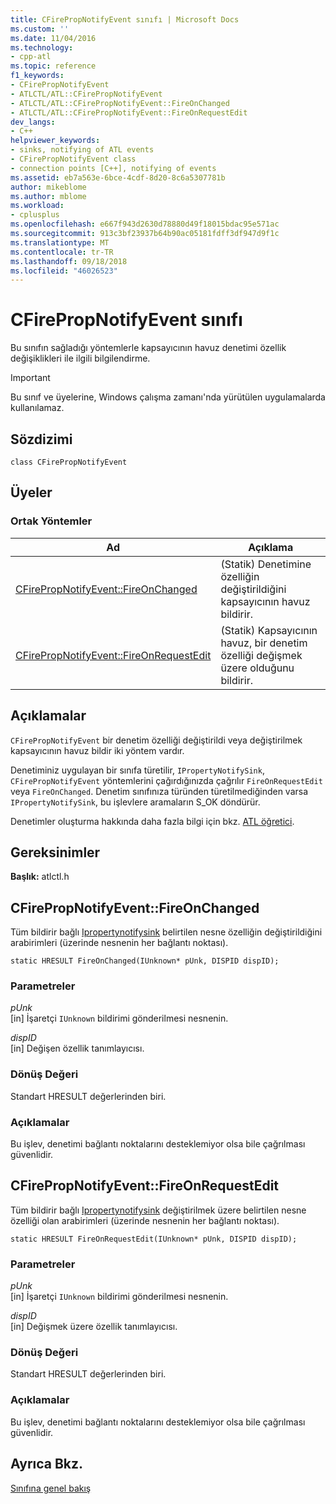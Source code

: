 ```yaml
---
title: CFirePropNotifyEvent sınıfı | Microsoft Docs
ms.custom: ''
ms.date: 11/04/2016
ms.technology:
- cpp-atl
ms.topic: reference
f1_keywords:
- CFirePropNotifyEvent
- ATLCTL/ATL::CFirePropNotifyEvent
- ATLCTL/ATL::CFirePropNotifyEvent::FireOnChanged
- ATLCTL/ATL::CFirePropNotifyEvent::FireOnRequestEdit
dev_langs:
- C++
helpviewer_keywords:
- sinks, notifying of ATL events
- CFirePropNotifyEvent class
- connection points [C++], notifying of events
ms.assetid: eb7a563e-6bce-4cdf-8d20-8c6a5307781b
author: mikeblome
ms.author: mblome
ms.workload:
- cplusplus
ms.openlocfilehash: e667f943d2630d78880d49f18015bdac95e571ac
ms.sourcegitcommit: 913c3bf23937b64b90ac05181fdff3df947d9f1c
ms.translationtype: MT
ms.contentlocale: tr-TR
ms.lasthandoff: 09/18/2018
ms.locfileid: "46026523"
---
```

# <a name="cfirepropnotifyevent-class"></a>CFirePropNotifyEvent sınıfı

Bu sınıfın sağladığı yöntemlerle kapsayıcının havuz denetimi özellik değişiklikleri ile ilgili bilgilendirme.

> [!IMPORTANT]
>  Bu sınıf ve üyelerine, Windows çalışma zamanı'nda yürütülen uygulamalarda kullanılamaz.

## <a name="syntax"></a>Sözdizimi

```
class CFirePropNotifyEvent
```

## <a name="members"></a>Üyeler

### <a name="public-methods"></a>Ortak Yöntemler

|Ad|Açıklama|
|----------|-----------------|
|[CFirePropNotifyEvent::FireOnChanged](#fireonchanged)|(Statik) Denetimine özelliğin değiştirildiğini kapsayıcının havuz bildirir.|
|[CFirePropNotifyEvent::FireOnRequestEdit](#fireonrequestedit)|(Statik) Kapsayıcının havuz, bir denetim özelliği değişmek üzere olduğunu bildirir.|

## <a name="remarks"></a>Açıklamalar

`CFirePropNotifyEvent` bir denetim özelliği değiştirildi veya değiştirilmek kapsayıcının havuz bildir iki yöntem vardır.

Denetiminiz uygulayan bir sınıfa türetilir, `IPropertyNotifySink`, `CFirePropNotifyEvent` yöntemlerini çağırdığınızda çağrılır `FireOnRequestEdit` veya `FireOnChanged`. Denetim sınıfınıza türünden türetilmediğinden varsa `IPropertyNotifySink`, bu işlevlere aramaların S_OK döndürür.

Denetimler oluşturma hakkında daha fazla bilgi için bkz. [ATL öğretici](../../atl/active-template-library-atl-tutorial.md).

## <a name="requirements"></a>Gereksinimler

**Başlık:** atlctl.h

##  <a name="fireonchanged"></a>  CFirePropNotifyEvent::FireOnChanged

Tüm bildirir bağlı [Ipropertynotifysink](/windows/desktop/api/ocidl/nn-ocidl-ipropertynotifysink) belirtilen nesne özelliğin değiştirildiğini arabirimleri (üzerinde nesnenin her bağlantı noktası).

```
static HRESULT FireOnChanged(IUnknown* pUnk, DISPID dispID);
```

### <a name="parameters"></a>Parametreler

*pUnk*<br/>
[in] İşaretçi `IUnknown` bildirimi gönderilmesi nesnenin.

*dispID*<br/>
[in] Değişen özellik tanımlayıcısı.

### <a name="return-value"></a>Dönüş Değeri

Standart HRESULT değerlerinden biri.

### <a name="remarks"></a>Açıklamalar

Bu işlev, denetimi bağlantı noktalarını desteklemiyor olsa bile çağrılması güvenlidir.

##  <a name="fireonrequestedit"></a>  CFirePropNotifyEvent::FireOnRequestEdit

Tüm bildirir bağlı [Ipropertynotifysink](/windows/desktop/api/ocidl/nn-ocidl-ipropertynotifysink) değiştirilmek üzere belirtilen nesne özelliği olan arabirimleri (üzerinde nesnenin her bağlantı noktası).

```
static HRESULT FireOnRequestEdit(IUnknown* pUnk, DISPID dispID);
```

### <a name="parameters"></a>Parametreler

*pUnk*<br/>
[in] İşaretçi `IUnknown` bildirimi gönderilmesi nesnenin.

*dispID*<br/>
[in] Değişmek üzere özellik tanımlayıcısı.

### <a name="return-value"></a>Dönüş Değeri

Standart HRESULT değerlerinden biri.

### <a name="remarks"></a>Açıklamalar

Bu işlev, denetimi bağlantı noktalarını desteklemiyor olsa bile çağrılması güvenlidir.

## <a name="see-also"></a>Ayrıca Bkz.

[Sınıfına genel bakış](../../atl/atl-class-overview.md)
